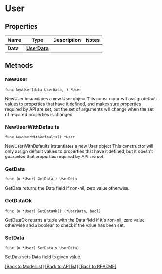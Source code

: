 # User

## Properties

Name | Type | Description | Notes
------------ | ------------- | ------------- | -------------
**Data** | [**UserData**](UserData.md) |  | 

## Methods

### NewUser

`func NewUser(data UserData, ) *User`

NewUser instantiates a new User object
This constructor will assign default values to properties that have it defined,
and makes sure properties required by API are set, but the set of arguments
will change when the set of required properties is changed

### NewUserWithDefaults

`func NewUserWithDefaults() *User`

NewUserWithDefaults instantiates a new User object
This constructor will only assign default values to properties that have it defined,
but it doesn't guarantee that properties required by API are set

### GetData

`func (o *User) GetData() UserData`

GetData returns the Data field if non-nil, zero value otherwise.

### GetDataOk

`func (o *User) GetDataOk() (*UserData, bool)`

GetDataOk returns a tuple with the Data field if it's non-nil, zero value otherwise
and a boolean to check if the value has been set.

### SetData

`func (o *User) SetData(v UserData)`

SetData sets Data field to given value.



[[Back to Model list]](../README.md#documentation-for-models) [[Back to API list]](../README.md#documentation-for-api-endpoints) [[Back to README]](../README.md)


